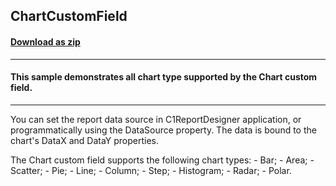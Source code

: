 ## ChartCustomField
#### [Download as zip](https://grapecity.github.io/DownGit/#/home?url=https://github.com/GrapeCity/ComponentOne-WinForms-Samples/tree/master/NetFramework\Reports\C1Report\Cs\ChartCustomField)
____
#### This sample demonstrates all chart type supported by the Chart custom field.
____
You can set the report data source in C1ReportDesigner application, or programmatically using the DataSource property. The data is bound to the chart's DataX and DataY properties. 

The Chart custom field supports the following chart types: - Bar; - Area; - Scatter; - Pie; - Line; - Column; - Step; - Histogram; - Radar; - Polar. 